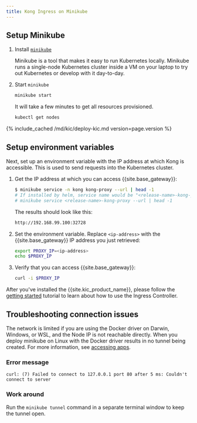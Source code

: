 ```yaml
---
title: Kong Ingress on Minikube
---
```


## Setup Minikube

1. Install [`minikube`](https://github.com/kubernetes/minikube)

   Minikube is a tool that makes it easy to run Kubernetes locally.
   Minikube runs a single-node Kubernetes cluster inside a VM on your laptop
   to try out Kubernetes or develop with it day-to-day.

1. Start `minikube`

   ```bash
   minikube start
   ```

   It will take a few minutes to get all resources provisioned.

   ```bash
   kubectl get nodes
   ```

{% include_cached /md/kic/deploy-kic.md version=page.version %}

## Setup environment variables

Next, set up an environment variable with the IP address at which
Kong is accessible. This is used to send requests into the
Kubernetes cluster.

1. Get the IP address at which you can access {{site.base_gateway}}:
   
   ```bash
   $ minikube service -n kong kong-proxy --url | head -1
   # If installed by helm, service name would be "<release-name>-kong-proxy".
   # minikube service <release-name>-kong-proxy --url | head -1
   ```
   The results should look like this:
   ```bash
   http://192.168.99.100:32728
   ```
1. Set the environment variable. Replace `<ip-address>` with the {{site.base_gateway}} IP address you just retrieved:
   
   ```bash
   export PROXY_IP=<ip-address>
   echo $PROXY_IP
   ```

1. Verify that you can access {{site.base_gateway}}:

   ```bash
   curl -i $PROXY_IP
   ```
After you've installed the {{site.kic_product_name}}, please follow the
[getting started](/kubernetes-ingress-controller/{{page.kong_version}}/guides/getting-started) tutorial to learn
about how to use the Ingress Controller.

## Troubleshooting connection issues

The network is limited if you are using the Docker driver on Darwin, Windows, or WSL, and the Node IP is not reachable directly.
When you deploy minikube on Linux with the Docker driver results in no tunnel being created. For more information, see [accessing apps](https://minikube.sigs.k8s.io/docs/handbook/accessing/#using-minikube-service-with-tunnel).

### Error message

`curl: (7) Failed to connect to 127.0.0.1 port 80 after 5 ms: Couldn't connect to server`

### Work around

 Run the `minikube tunnel` command in a separate terminal window to keep the tunnel open. 

